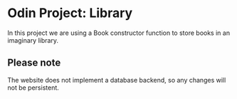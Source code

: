 # Odin Project: Library

In this project we are using a Book constructor function to store books in an imaginary library.

## Please note

The website does not implement a database backend, so any changes will not be persistent.